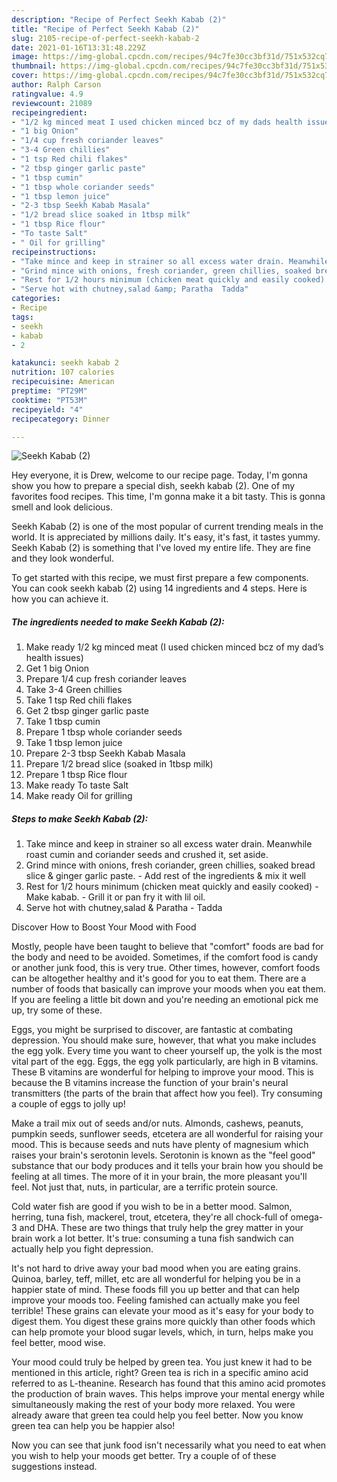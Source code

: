 ```yaml
---
description: "Recipe of Perfect Seekh Kabab (2)"
title: "Recipe of Perfect Seekh Kabab (2)"
slug: 2105-recipe-of-perfect-seekh-kabab-2
date: 2021-01-16T13:31:48.229Z
image: https://img-global.cpcdn.com/recipes/94c7fe30cc3bf31d/751x532cq70/seekh-kabab-2-recipe-main-photo.jpg
thumbnail: https://img-global.cpcdn.com/recipes/94c7fe30cc3bf31d/751x532cq70/seekh-kabab-2-recipe-main-photo.jpg
cover: https://img-global.cpcdn.com/recipes/94c7fe30cc3bf31d/751x532cq70/seekh-kabab-2-recipe-main-photo.jpg
author: Ralph Carson
ratingvalue: 4.9
reviewcount: 21089
recipeingredient:
- "1/2 kg minced meat I used chicken minced bcz of my dads health issues"
- "1 big Onion"
- "1/4 cup fresh coriander leaves"
- "3-4 Green chillies"
- "1 tsp Red chili flakes"
- "2 tbsp ginger garlic paste"
- "1 tbsp cumin"
- "1 tbsp whole coriander seeds"
- "1 tbsp lemon juice"
- "2-3 tbsp Seekh Kabab Masala"
- "1/2 bread slice soaked in 1tbsp milk"
- "1 tbsp Rice flour"
- "To taste Salt"
- " Oil for grilling"
recipeinstructions:
- "Take mince and keep in strainer so all excess water drain. Meanwhile roast cumin and coriander seeds and crushed it, set aside."
- "Grind mince with onions, fresh coriander, green chillies, soaked bread slice &amp; ginger garlic paste. Add rest of the ingredients &amp; mix it well"
- "Rest for 1/2 hours minimum (chicken meat quickly and easily cooked) Make kabab. Grill it or pan fry it with lil oil."
- "Serve hot with chutney,salad &amp; Paratha  Tadda"
categories:
- Recipe
tags:
- seekh
- kabab
- 2

katakunci: seekh kabab 2 
nutrition: 107 calories
recipecuisine: American
preptime: "PT29M"
cooktime: "PT53M"
recipeyield: "4"
recipecategory: Dinner

---
```



![Seekh Kabab (2)](https://img-global.cpcdn.com/recipes/94c7fe30cc3bf31d/751x532cq70/seekh-kabab-2-recipe-main-photo.jpg)

Hey everyone, it is Drew, welcome to our recipe page. Today, I'm gonna show you how to prepare a special dish, seekh kabab (2). One of my favorites food recipes. This time, I'm gonna make it a bit tasty. This is gonna smell and look delicious.



Seekh Kabab (2) is one of the most popular of current trending meals in the world. It is appreciated by millions daily. It's easy, it's fast, it tastes yummy. Seekh Kabab (2) is something that I've loved my entire life. They are fine and they look wonderful.


To get started with this recipe, we must first prepare a few components. You can cook seekh kabab (2) using 14 ingredients and 4 steps. Here is how you can achieve it.

<!--inarticleads1-->

##### The ingredients needed to make Seekh Kabab (2):

1. Make ready 1/2 kg minced meat (I used chicken minced bcz of my dad’s health issues)
1. Get 1 big Onion
1. Prepare 1/4 cup fresh coriander leaves
1. Take 3-4 Green chillies
1. Take 1 tsp Red chili flakes
1. Get 2 tbsp ginger garlic paste
1. Take 1 tbsp cumin
1. Prepare 1 tbsp whole coriander seeds
1. Take 1 tbsp lemon juice
1. Prepare 2-3 tbsp Seekh Kabab Masala
1. Prepare 1/2 bread slice (soaked in 1tbsp milk)
1. Prepare 1 tbsp Rice flour
1. Make ready To taste Salt
1. Make ready  Oil for grilling




<!--inarticleads2-->

##### Steps to make Seekh Kabab (2):

1. Take mince and keep in strainer so all excess water drain. Meanwhile roast cumin and coriander seeds and crushed it, set aside.
1. Grind mince with onions, fresh coriander, green chillies, soaked bread slice &amp; ginger garlic paste. - Add rest of the ingredients &amp; mix it well
1. Rest for 1/2 hours minimum (chicken meat quickly and easily cooked) - Make kabab. - Grill it or pan fry it with lil oil.
1. Serve hot with chutney,salad &amp; Paratha  - Tadda




Discover How to Boost Your Mood with Food


Mostly, people have been taught to believe that "comfort" foods are bad for the body and need to be avoided. Sometimes, if the comfort food is candy or another junk food, this is very true. Other times, however, comfort foods can be altogether healthy and it's good for you to eat them. There are a number of foods that basically can improve your moods when you eat them. If you are feeling a little bit down and you're needing an emotional pick me up, try some of these.

Eggs, you might be surprised to discover, are fantastic at combating depression. You should make sure, however, that what you make includes the egg yolk. Every time you want to cheer yourself up, the yolk is the most vital part of the egg. Eggs, the egg yolk particularly, are high in B vitamins. These B vitamins are wonderful for helping to improve your mood. This is because the B vitamins increase the function of your brain's neural transmitters (the parts of the brain that affect how you feel). Try consuming a couple of eggs to jolly up!

Make a trail mix out of seeds and/or nuts. Almonds, cashews, peanuts, pumpkin seeds, sunflower seeds, etcetera are all wonderful for raising your mood. This is because seeds and nuts have plenty of magnesium which raises your brain's serotonin levels. Serotonin is known as the "feel good" substance that our body produces and it tells your brain how you should be feeling at all times. The more of it in your brain, the more pleasant you'll feel. Not just that, nuts, in particular, are a terrific protein source.

Cold water fish are good if you wish to be in a better mood. Salmon, herring, tuna fish, mackerel, trout, etcetera, they're all chock-full of omega-3 and DHA. These are two things that truly help the grey matter in your brain work a lot better. It's true: consuming a tuna fish sandwich can actually help you fight depression. 

It's not hard to drive away your bad mood when you are eating grains. Quinoa, barley, teff, millet, etc are all wonderful for helping you be in a happier state of mind. These foods fill you up better and that can help improve your moods too. Feeling famished can actually make you feel terrible! These grains can elevate your mood as it's easy for your body to digest them. You digest these grains more quickly than other foods which can help promote your blood sugar levels, which, in turn, helps make you feel better, mood wise.

Your mood could truly be helped by green tea. You just knew it had to be mentioned in this article, right? Green tea is rich in a specific amino acid referred to as L-theanine. Research has found that this amino acid promotes the production of brain waves. This helps improve your mental energy while simultaneously making the rest of your body more relaxed. You were already aware that green tea could help you feel better. Now you know green tea can help you be happier also!

Now you can see that junk food isn't necessarily what you need to eat when you wish to help your moods get better. Try  a  couple of  of  these  suggestions  instead.


